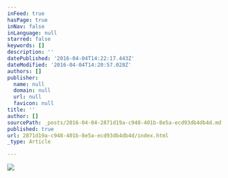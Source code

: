```yaml
---
inFeed: true
hasPage: true
inNav: false
inLanguage: null
starred: false
keywords: []
description: ''
datePublished: '2016-04-04T14:22:17.443Z'
dateModified: '2016-04-04T14:20:57.028Z'
authors: []
publisher:
  name: null
  domain: null
  url: null
  favicon: null
title: ''
author: []
sourcePath: _posts/2016-04-04-2871d19a-c948-401b-8e5a-ecd93db4db4d.md
published: true
url: 2871d19a-c948-401b-8e5a-ecd93db4db4d/index.html
_type: Article

---
```

![](https://the-grid-user-content.s3-us-west-2.amazonaws.com/5fee75a1-36a1-4c86-b325-01e19b348048.jpg)